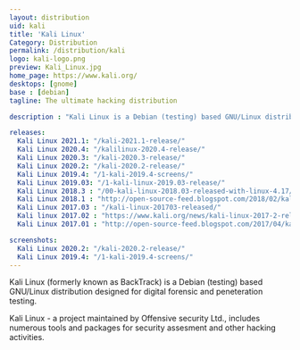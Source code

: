 ```yaml
---
layout: distribution
uid: kali
title: 'Kali Linux'
Category: Distribution
permalink: /distribution/kali
logo: kali-logo.png
preview: Kali_Linux.jpg
home_page: https://www.kali.org/
desktops: [gnome]
base : [debian]
tagline: The ultimate hacking distribution

description : "Kali Linux is a Debian (testing) based GNU/Linux distribution designed for digital forensic and peneteration testing. Stories and updates on Kali Linux"

releases:
  Kali Linux 2021.1: "/kali-2021.1-release/"
  Kali Linux 2020.4: "/kalilinux-2020.4-release/"
  Kali Linux 2020.3: "/kali-2020.3-release/"
  Kali Linux 2020.2: "/kali-2020.2-release/"
  Kali Linux 2019.4: "/1-kali-2019.4-screens/"
  Kali Linux 2019.03: "/1-kali-linux-2019.03-release/"
  Kali Linux 2018.3 : "/00-kali-linux-2018.03-released-with-linux-4.17/"
  Kali Linux 2018.1 : "http://open-source-feed.blogspot.com/2018/02/kali-linux-20181-released-with-amd.html"
  Kali Linux 2017.03 : "/kali-linux-201703-released/"
  Kali linux 2017.02 : "https://www.kali.org/news/kali-linux-2017-2-release/"
  Kali Linux 2017.01 : "http://open-source-feed.blogspot.com/2017/04/kali-linux-20171-released-with-cool.html"

screenshots:
  Kali Linux 2020.2: "/kali-2020.2-release/"
  Kali Linux 2019.4: "/1-kali-2019.4-screens/"
---
```


Kali Linux (formerly known as BackTrack) is a Debian (testing) based GNU/Linux distribution designed for digital forensic and peneteration testing.

Kali Linux - a project maintained by Offensive security Ltd., includes numerous tools and packages for security assesment and other hacking activities.
